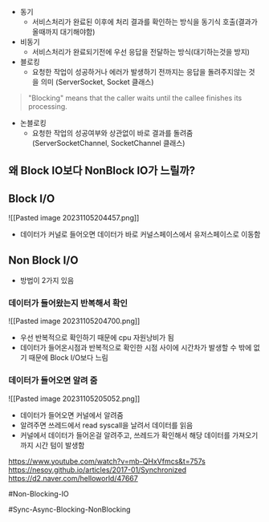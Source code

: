 - 동기
    - 서비스처리가 완료된 이후에 처리 결과를 확인하는 방식을 동기식 호출(결과가 올때까지 대기해야함)
- 비동기
    - 서비스처리가 완료되기전에 우선 응답을 전달하는 방식(대기하는것을 방지)
- 블로킹
    - 요청한 작업이 성공하거나 에러가 발생하기 전까지는 응답을 돌려주지않는 것을 의미 (ServerSocket, Socket 클래스)
> "Blocking" means that the caller waits until the callee finishes its processing.
- 논블로킹
    - 요청한 작업의 성공여부와 상관없이 바로 결과를 돌려줌 (ServerSocketChannel, SocketChannel 클래스)

## 왜 Block IO보다 NonBlock IO가 느릴까?
## Block I/O

![[Pasted image 20231105204457.png]]
- 데이터가 커널로 들어오면 데이터가 바로 커널스페이스에서 유저스페이스로 이동함


## Non Block I/O
- 방법이 2가지 있음

### 데이터가 들어왔는지 반복해서 확인
![[Pasted image 20231105204700.png]]
- 우선 반복적으로 확인하기 때문에 cpu 자원낭비가 됨
- 데이터가 들어온시점과 반복적으로 확인한 시점 사이에 시간차가 발생할 수 밖에 없기 때문에 Block I/O보다 느림

### 데이터가 들어오면 알려 줌
![[Pasted image 20231105205052.png]]
- 데이터가 들어오면 커널에서 알려줌
- 알려주면 쓰레드에서 read syscall을 날려서 데이터를 읽음
- 커널에서 데이터가 들어온걸 알려주고, 쓰레드가 확인해서 해당 데이터를 가져오기 까지 시간 텀이 발생함


https://www.youtube.com/watch?v=mb-QHxVfmcs&t=757s
https://nesoy.github.io/articles/2017-01/Synchronized
https://d2.naver.com/helloworld/47667

#Non-Blocking-IO 

#Sync-Async-Blocking-NonBlocking
